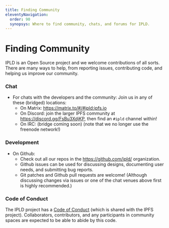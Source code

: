 ```yaml
---
title: Finding Community
eleventyNavigation:
  order: 90
  synopsys: Where to find community, chats, and forums for IPLD.
---
```


Finding Community
=================

IPLD is an Open Source project and we welcome contributions of all sorts.
There are many ways to help, from reporting issues, contributing code, and
helping us improve our community.

### Chat

- For chats with the developers and the community: Join us in any of these (bridged) locations:
	- On Matrix: https://matrix.to/#/#ipld:ipfs.io
	- On Discord: join the larger IPFS community at https://discord.gg/FsBu3XdjKP, then find an `#ipld` channel within!
	- On IRC: (bridge coming soon) (note that we no longer use the freenode network!)

### Development

- On Github:
	- Check out all our repos in the https://github.com/ipld/ organization.
	- Github issues can be used for discussing designs, documenting user needs, and submitting bug reports.
	- Git patches and Github pull requests are welcome!  (Although discussing changes via issues or one of the chat venues above first is highly recommended.)

### Code of Conduct

The IPLD project has a [Code of Conduct](https://github.com/ipfs/community/blob/master/code-of-conduct.md) (which is shared with the IPFS project).
Collaborators, contributors, and any participants in community spaces are expected to be able to abide by this code.

